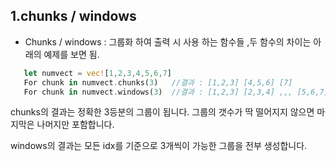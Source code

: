 1.chunks / windows
----------------
 - Chunks / windows : 그룹화 하여 출력 시 사용 하는 함수들 ,두 함수의 차이는 아래의 예제를 보면 됨.
 ```rust
    let numvect = vec![1,2,3,4,5,6,7]
    For chunk in numvect.chunks(3)   //결과 : [1,2,3] [4,5,6] [7]
    For chunk in numvect.windows(3)  //결과 : [1,2,3] [2,3,4] ,,, [5,6,7]
 ```
 chunks의 결과는 정확한 3등분의 그룹이 됩니다. 그룹의 갯수가 딱 떨어지지 않으면 마지막은 나머지만 포함합니다.

 windows의 결과는 모든 idx를 기준으로 3개씩이 가능한 그룹을 전부 생성합니다.
